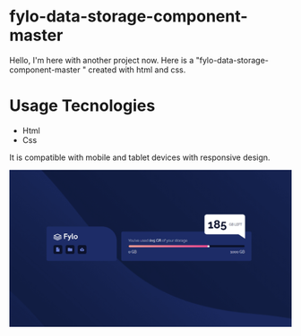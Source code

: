 # fylo-data-storage-component-master

Hello, I'm here with another project now. Here is a "fylo-data-storage-component-master " created with html and css.

# Usage Tecnologies

- Html
- Css

It is compatible with mobile and tablet devices with responsive design.

![](Capture.PNG)
